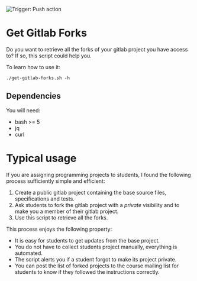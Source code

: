 ![Trigger: Push action](https://github.com/yurug/get-gitlab-forks/workflows/Trigger:%20Push%20action/badge.svg)

# Get Gitlab Forks

Do you want to retrieve all the forks of your gitlab project you have
access to? If so, this script could help you.

To learn how to use it:

```
./get-gitlab-forks.sh -h
```

## Dependencies

You will need:

- bash >= 5
- jq
- curl

# Typical usage

If you are assigning programming projects to students, I found the following process sufficiently simple and efficient:

1. Create a public gitlab project containing the base source files, specifications and tests.
2. Ask students to fork the gitlab project with a *private* visibility and to make you a member of their gitlab project.
3. Use this script to retrieve all the forks.

This process enjoys the following property:
- It is easy for students to get updates from the base project.
- You do not have to collect students project manually, everything is automated.
- The script alerts you if a student forgot to make its project private.
- You can post the list of forked projects to the course mailing list for students to know if they followed the instructions correctly.



